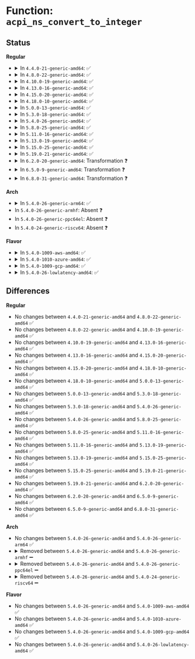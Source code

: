 # Function: <code>acpi_ns_convert_to_integer</code>

## Status
<b>Regular</b>
<ul>
<li>
<details>
<summary>In <code>4.4.0-21-generic-amd64</code>: ✅</summary>

```c
acpi_status acpi_ns_convert_to_integer(union acpi_operand_object * original_object, union acpi_operand_object * * return_object)
```

```json
{
  "name": "acpi_ns_convert_to_integer",
  "collision_type": "Unique Global",
  "inline_type": "No",
  "funcs": [
    {
      "addr": 18446744071583680385,
      "name": "acpi_ns_convert_to_integer",
      "external": true,
      "loc": "drivers/acpi/acpica/nsconvert.c:68",
      "file": "drivers/acpi/acpica/nsconvert.c",
      "inline": "seen, unknown",
      "caller_inline": [],
      "caller_func": [
        "drivers/acpi/acpica/nsrepair.c:acpi_ns_simple_repair"
      ]
    }
  ],
  "symbols": [
    {
      "addr": 18446744071583680385,
      "name": "acpi_ns_convert_to_integer",
      "section": ".text",
      "bind": "STB_GLOBAL",
      "size": 175
    }
  ]
}
```
</details>
</li>
<li>
<details>
<summary>In <code>4.8.0-22-generic-amd64</code>: ✅</summary>

```c
acpi_status acpi_ns_convert_to_integer(union acpi_operand_object * original_object, union acpi_operand_object * * return_object)
```

```json
{
  "name": "acpi_ns_convert_to_integer",
  "collision_type": "Unique Global",
  "inline_type": "No",
  "funcs": [
    {
      "addr": 18446744071584004078,
      "name": "acpi_ns_convert_to_integer",
      "external": true,
      "loc": "drivers/acpi/acpica/nsconvert.c:68",
      "file": "drivers/acpi/acpica/nsconvert.c",
      "inline": "seen, unknown",
      "caller_inline": [],
      "caller_func": [
        "drivers/acpi/acpica/nsrepair.c:acpi_ns_simple_repair"
      ]
    }
  ],
  "symbols": [
    {
      "addr": 18446744071584004078,
      "name": "acpi_ns_convert_to_integer",
      "section": ".text",
      "bind": "STB_GLOBAL",
      "size": 182
    }
  ]
}
```
</details>
</li>
<li>
<details>
<summary>In <code>4.10.0-19-generic-amd64</code>: ✅</summary>

```c
acpi_status acpi_ns_convert_to_integer(union acpi_operand_object * original_object, union acpi_operand_object * * return_object)
```

```json
{
  "name": "acpi_ns_convert_to_integer",
  "collision_type": "Unique Global",
  "inline_type": "No",
  "funcs": [
    {
      "addr": 18446744071584145526,
      "name": "acpi_ns_convert_to_integer",
      "external": true,
      "loc": "drivers/acpi/acpica/nsconvert.c:68",
      "file": "drivers/acpi/acpica/nsconvert.c",
      "inline": "seen, unknown",
      "caller_inline": [],
      "caller_func": [
        "drivers/acpi/acpica/nsrepair.c:acpi_ns_simple_repair"
      ]
    }
  ],
  "symbols": [
    {
      "addr": 18446744071584145526,
      "name": "acpi_ns_convert_to_integer",
      "section": ".text",
      "bind": "STB_GLOBAL",
      "size": 180
    }
  ]
}
```
</details>
</li>
<li>
<details>
<summary>In <code>4.13.0-16-generic-amd64</code>: ✅</summary>

```c
acpi_status acpi_ns_convert_to_integer(union acpi_operand_object * original_object, union acpi_operand_object * * return_object)
```

```json
{
  "name": "acpi_ns_convert_to_integer",
  "collision_type": "Unique Global",
  "inline_type": "No",
  "funcs": [
    {
      "addr": 18446744071584212775,
      "name": "acpi_ns_convert_to_integer",
      "external": true,
      "loc": "drivers/acpi/acpica/nsconvert.c:68",
      "file": "drivers/acpi/acpica/nsconvert.c",
      "inline": "seen, unknown",
      "caller_inline": [],
      "caller_func": [
        "drivers/acpi/acpica/nsrepair.c:acpi_ns_simple_repair"
      ]
    }
  ],
  "symbols": [
    {
      "addr": 18446744071584212775,
      "name": "acpi_ns_convert_to_integer",
      "section": ".text",
      "bind": "STB_GLOBAL",
      "size": 189
    }
  ]
}
```
</details>
</li>
<li>
<details>
<summary>In <code>4.15.0-20-generic-amd64</code>: ✅</summary>

```c
acpi_status acpi_ns_convert_to_integer(union acpi_operand_object * original_object, union acpi_operand_object * * return_object)
```

```json
{
  "name": "acpi_ns_convert_to_integer",
  "collision_type": "Unique Global",
  "inline_type": "No",
  "funcs": [
    {
      "addr": 18446744071584546813,
      "name": "acpi_ns_convert_to_integer",
      "external": true,
      "loc": "drivers/acpi/acpica/nsconvert.c:68",
      "file": "drivers/acpi/acpica/nsconvert.c",
      "inline": "seen, unknown",
      "caller_inline": [],
      "caller_func": [
        "drivers/acpi/acpica/nsrepair.c:acpi_ns_simple_repair"
      ]
    }
  ],
  "symbols": [
    {
      "addr": 18446744071584546813,
      "name": "acpi_ns_convert_to_integer",
      "section": ".text",
      "bind": "STB_GLOBAL",
      "size": 182
    }
  ]
}
```
</details>
</li>
<li>
<details>
<summary>In <code>4.18.0-10-generic-amd64</code>: ✅</summary>

```c
acpi_status acpi_ns_convert_to_integer(union acpi_operand_object * original_object, union acpi_operand_object * * return_object)
```

```json
{
  "name": "acpi_ns_convert_to_integer",
  "collision_type": "Unique Global",
  "inline_type": "No",
  "funcs": [
    {
      "addr": 18446744071584771292,
      "name": "acpi_ns_convert_to_integer",
      "external": true,
      "loc": "drivers/acpi/acpica/nsconvert.c:34",
      "file": "drivers/acpi/acpica/nsconvert.c",
      "inline": "seen, unknown",
      "caller_inline": [],
      "caller_func": [
        "drivers/acpi/acpica/nsrepair.c:acpi_ns_simple_repair"
      ]
    }
  ],
  "symbols": [
    {
      "addr": 18446744071584771292,
      "name": "acpi_ns_convert_to_integer",
      "section": ".text",
      "bind": "STB_GLOBAL",
      "size": 182
    }
  ]
}
```
</details>
</li>
<li>
<details>
<summary>In <code>5.0.0-13-generic-amd64</code>: ✅</summary>

```c
acpi_status acpi_ns_convert_to_integer(union acpi_operand_object * original_object, union acpi_operand_object * * return_object)
```

```json
{
  "name": "acpi_ns_convert_to_integer",
  "collision_type": "Unique Global",
  "inline_type": "No",
  "funcs": [
    {
      "addr": 18446744071584873004,
      "name": "acpi_ns_convert_to_integer",
      "external": true,
      "loc": "drivers/acpi/acpica/nsconvert.c:34",
      "file": "drivers/acpi/acpica/nsconvert.c",
      "inline": "seen, unknown",
      "caller_inline": [],
      "caller_func": [
        "drivers/acpi/acpica/nsrepair.c:acpi_ns_simple_repair"
      ]
    }
  ],
  "symbols": [
    {
      "addr": 18446744071584873004,
      "name": "acpi_ns_convert_to_integer",
      "section": ".text",
      "bind": "STB_GLOBAL",
      "size": 182
    }
  ]
}
```
</details>
</li>
<li>
<details>
<summary>In <code>5.3.0-18-generic-amd64</code>: ✅</summary>

```c
acpi_status acpi_ns_convert_to_integer(union acpi_operand_object * original_object, union acpi_operand_object * * return_object)
```

```json
{
  "name": "acpi_ns_convert_to_integer",
  "collision_type": "Unique Global",
  "inline_type": "No",
  "funcs": [
    {
      "addr": 18446744071585076910,
      "name": "acpi_ns_convert_to_integer",
      "external": true,
      "loc": "drivers/acpi/acpica/nsconvert.c:34",
      "file": "drivers/acpi/acpica/nsconvert.c",
      "inline": "seen, unknown",
      "caller_inline": [],
      "caller_func": [
        "drivers/acpi/acpica/nsrepair.c:acpi_ns_simple_repair"
      ]
    }
  ],
  "symbols": [
    {
      "addr": 18446744071585076910,
      "name": "acpi_ns_convert_to_integer",
      "section": ".text",
      "bind": "STB_GLOBAL",
      "size": 182
    }
  ]
}
```
</details>
</li>
<li>
<details>
<summary>In <code>5.4.0-26-generic-amd64</code>: ✅</summary>

```c
acpi_status acpi_ns_convert_to_integer(union acpi_operand_object * original_object, union acpi_operand_object * * return_object)
```

```json
{
  "name": "acpi_ns_convert_to_integer",
  "collision_type": "Unique Global",
  "inline_type": "No",
  "funcs": [
    {
      "addr": 18446744071585213250,
      "name": "acpi_ns_convert_to_integer",
      "external": true,
      "loc": "drivers/acpi/acpica/nsconvert.c:34",
      "file": "drivers/acpi/acpica/nsconvert.c",
      "inline": "seen, unknown",
      "caller_inline": [],
      "caller_func": [
        "drivers/acpi/acpica/nsrepair.c:acpi_ns_simple_repair"
      ]
    }
  ],
  "symbols": [
    {
      "addr": 18446744071585213250,
      "name": "acpi_ns_convert_to_integer",
      "section": ".text",
      "bind": "STB_GLOBAL",
      "size": 182
    }
  ]
}
```
</details>
</li>
<li>
<details>
<summary>In <code>5.8.0-25-generic-amd64</code>: ✅</summary>

```c
acpi_status acpi_ns_convert_to_integer(union acpi_operand_object * original_object, union acpi_operand_object * * return_object)
```

```json
{
  "name": "acpi_ns_convert_to_integer",
  "collision_type": "Unique Global",
  "inline_type": "No",
  "funcs": [
    {
      "addr": 18446744071585919081,
      "name": "acpi_ns_convert_to_integer",
      "external": true,
      "loc": "drivers/acpi/acpica/nsconvert.c:34",
      "file": "drivers/acpi/acpica/nsconvert.c",
      "inline": "seen, unknown",
      "caller_inline": [],
      "caller_func": [
        "drivers/acpi/acpica/nsrepair.c:acpi_ns_simple_repair"
      ]
    }
  ],
  "symbols": [
    {
      "addr": 18446744071585919081,
      "name": "acpi_ns_convert_to_integer",
      "section": ".text",
      "bind": "STB_GLOBAL",
      "size": 182
    }
  ]
}
```
</details>
</li>
<li>
<details>
<summary>In <code>5.11.0-16-generic-amd64</code>: ✅</summary>

```c
acpi_status acpi_ns_convert_to_integer(union acpi_operand_object * original_object, union acpi_operand_object * * return_object)
```

```json
{
  "name": "acpi_ns_convert_to_integer",
  "collision_type": "Unique Global",
  "inline_type": "No",
  "funcs": [
    {
      "addr": 18446744071586040802,
      "name": "acpi_ns_convert_to_integer",
      "external": true,
      "loc": "drivers/acpi/acpica/nsconvert.c:34",
      "file": "drivers/acpi/acpica/nsconvert.c",
      "inline": "seen, unknown",
      "caller_inline": [],
      "caller_func": [
        "drivers/acpi/acpica/nsrepair.c:acpi_ns_simple_repair"
      ]
    }
  ],
  "symbols": [
    {
      "addr": 18446744071586040802,
      "name": "acpi_ns_convert_to_integer",
      "section": ".text",
      "bind": "STB_GLOBAL",
      "size": 182
    }
  ]
}
```
</details>
</li>
<li>
<details>
<summary>In <code>5.13.0-19-generic-amd64</code>: ✅</summary>

```c
acpi_status acpi_ns_convert_to_integer(union acpi_operand_object * original_object, union acpi_operand_object * * return_object)
```

```json
{
  "name": "acpi_ns_convert_to_integer",
  "collision_type": "Unique Global",
  "inline_type": "No",
  "funcs": [
    {
      "addr": 18446744071585917626,
      "name": "acpi_ns_convert_to_integer",
      "external": true,
      "loc": "drivers/acpi/acpica/nsconvert.c:34",
      "file": "drivers/acpi/acpica/nsconvert.c",
      "inline": "seen, unknown",
      "caller_inline": [],
      "caller_func": [
        "drivers/acpi/acpica/nsrepair.c:acpi_ns_simple_repair"
      ]
    }
  ],
  "symbols": [
    {
      "addr": 18446744071585917626,
      "name": "acpi_ns_convert_to_integer",
      "section": ".text",
      "bind": "STB_GLOBAL",
      "size": 185
    }
  ]
}
```
</details>
</li>
<li>
<details>
<summary>In <code>5.15.0-25-generic-amd64</code>: ✅</summary>

```c
acpi_status acpi_ns_convert_to_integer(union acpi_operand_object * original_object, union acpi_operand_object * * return_object)
```

```json
{
  "name": "acpi_ns_convert_to_integer",
  "collision_type": "Unique Global",
  "inline_type": "No",
  "funcs": [
    {
      "addr": 18446744071586405705,
      "name": "acpi_ns_convert_to_integer",
      "external": true,
      "loc": "drivers/acpi/acpica/nsconvert.c:34",
      "file": "drivers/acpi/acpica/nsconvert.c",
      "inline": "seen, unknown",
      "caller_inline": [],
      "caller_func": [
        "drivers/acpi/acpica/nsrepair.c:acpi_ns_simple_repair"
      ]
    }
  ],
  "symbols": [
    {
      "addr": 18446744071586405705,
      "name": "acpi_ns_convert_to_integer",
      "section": ".text",
      "bind": "STB_GLOBAL",
      "size": 223
    }
  ]
}
```
</details>
</li>
<li>
<details>
<summary>In <code>5.19.0-21-generic-amd64</code>: ✅</summary>

```c
acpi_status acpi_ns_convert_to_integer(union acpi_operand_object * original_object, union acpi_operand_object * * return_object)
```

```json
{
  "name": "acpi_ns_convert_to_integer",
  "collision_type": "Unique Global",
  "inline_type": "No",
  "funcs": [
    {
      "addr": 18446744071587655314,
      "name": "acpi_ns_convert_to_integer",
      "external": true,
      "loc": "drivers/acpi/acpica/nsconvert.c:34",
      "file": "drivers/acpi/acpica/nsconvert.c",
      "inline": "seen, unknown",
      "caller_inline": [],
      "caller_func": [
        "drivers/acpi/acpica/nsrepair.c:acpi_ns_simple_repair"
      ]
    }
  ],
  "symbols": [
    {
      "addr": 18446744071587655314,
      "name": "acpi_ns_convert_to_integer",
      "section": ".text",
      "bind": "STB_GLOBAL",
      "size": 237
    }
  ]
}
```
</details>
</li>
<li>
<details>
<summary>In <code>6.2.0-20-generic-amd64</code>: Transformation ❓</summary>

```c
acpi_status acpi_ns_convert_to_integer(union acpi_operand_object * original_object, union acpi_operand_object * * return_object)
```

```json
{
  "name": "acpi_ns_convert_to_integer",
  "collision_type": "Unique Global",
  "inline_type": "No",
  "funcs": [
    {
      "addr": 0,
      "name": "acpi_ns_convert_to_integer",
      "external": true,
      "loc": "drivers/acpi/acpica/nsconvert.c:34",
      "file": "drivers/acpi/acpica/nsconvert.c",
      "inline": "seen, unknown",
      "caller_inline": [],
      "caller_func": [
        "drivers/acpi/acpica/nsrepair.c:acpi_ns_simple_repair"
      ]
    }
  ],
  "symbols": [
    {
      "addr": 18446744071596221188,
      "name": "acpi_ns_convert_to_integer.cold",
      "section": ".text",
      "bind": "STB_LOCAL",
      "size": 28
    },
    {
      "addr": 18446744071588959744,
      "name": "acpi_ns_convert_to_integer",
      "section": ".text",
      "bind": "STB_GLOBAL",
      "size": 247
    }
  ]
}
```
</details>
</li>
<li>
<details>
<summary>In <code>6.5.0-9-generic-amd64</code>: Transformation ❓</summary>

```c
acpi_status acpi_ns_convert_to_integer(union acpi_operand_object * original_object, union acpi_operand_object * * return_object)
```

```json
{
  "name": "acpi_ns_convert_to_integer",
  "collision_type": "Unique Global",
  "inline_type": "No",
  "funcs": [
    {
      "addr": 0,
      "name": "acpi_ns_convert_to_integer",
      "external": true,
      "loc": "drivers/acpi/acpica/nsconvert.c:34",
      "file": "drivers/acpi/acpica/nsconvert.c",
      "inline": "seen, unknown",
      "caller_inline": [],
      "caller_func": [
        "drivers/acpi/acpica/nsrepair.c:acpi_ns_simple_repair"
      ]
    }
  ],
  "symbols": [
    {
      "addr": 18446744071596747771,
      "name": "acpi_ns_convert_to_integer.cold",
      "section": ".text",
      "bind": "STB_LOCAL",
      "size": 28
    },
    {
      "addr": 18446744071589249776,
      "name": "acpi_ns_convert_to_integer",
      "section": ".text",
      "bind": "STB_GLOBAL",
      "size": 241
    }
  ]
}
```
</details>
</li>
<li>
<details>
<summary>In <code>6.8.0-31-generic-amd64</code>: Transformation ❓</summary>

```c
acpi_status acpi_ns_convert_to_integer(union acpi_operand_object * original_object, union acpi_operand_object * * return_object)
```

```json
{
  "name": "acpi_ns_convert_to_integer",
  "collision_type": "Unique Global",
  "inline_type": "No",
  "funcs": [
    {
      "addr": 0,
      "name": "acpi_ns_convert_to_integer",
      "external": true,
      "loc": "drivers/acpi/acpica/nsconvert.c:34",
      "file": "drivers/acpi/acpica/nsconvert.c",
      "inline": "seen, unknown",
      "caller_inline": [],
      "caller_func": [
        "drivers/acpi/acpica/nsrepair.c:acpi_ns_simple_repair"
      ]
    }
  ],
  "symbols": [
    {
      "addr": 18446744071597656399,
      "name": "acpi_ns_convert_to_integer.cold",
      "section": ".text",
      "bind": "STB_LOCAL",
      "size": 28
    },
    {
      "addr": 18446744071589556400,
      "name": "acpi_ns_convert_to_integer",
      "section": ".text",
      "bind": "STB_GLOBAL",
      "size": 241
    }
  ]
}
```
</details>
</li>
</ul>
<b>Arch</b>
<ul>
<li>
<details>
<summary>In <code>5.4.0-26-generic-arm64</code>: ✅</summary>

```c
acpi_status acpi_ns_convert_to_integer(union acpi_operand_object * original_object, union acpi_operand_object * * return_object)
```

```json
{
  "name": "acpi_ns_convert_to_integer",
  "collision_type": "Unique Global",
  "inline_type": "No",
  "funcs": [
    {
      "addr": 18446603336497547428,
      "name": "acpi_ns_convert_to_integer",
      "external": true,
      "loc": "drivers/acpi/acpica/nsconvert.c:34",
      "file": "drivers/acpi/acpica/nsconvert.c",
      "inline": "seen, unknown",
      "caller_inline": [],
      "caller_func": [
        "drivers/acpi/acpica/nsrepair.c:acpi_ns_simple_repair"
      ]
    }
  ],
  "symbols": [
    {
      "addr": 18446603336497547428,
      "name": "acpi_ns_convert_to_integer",
      "section": ".text",
      "bind": "STB_GLOBAL",
      "size": 220
    }
  ]
}
```
</details>
</li>
<li>
In <code>5.4.0-26-generic-armhf</code>: Absent ❓
</li>
<li>
In <code>5.4.0-26-generic-ppc64el</code>: Absent ❓
</li>
<li>
In <code>5.4.0-24-generic-riscv64</code>: Absent ❓
</li>
</ul>
<b>Flavor</b>
<ul>
<li>
<details>
<summary>In <code>5.4.0-1009-aws-amd64</code>: ✅</summary>

```c
acpi_status acpi_ns_convert_to_integer(union acpi_operand_object * original_object, union acpi_operand_object * * return_object)
```

```json
{
  "name": "acpi_ns_convert_to_integer",
  "collision_type": "Unique Global",
  "inline_type": "No",
  "funcs": [
    {
      "addr": 18446744071585082238,
      "name": "acpi_ns_convert_to_integer",
      "external": true,
      "loc": "drivers/acpi/acpica/nsconvert.c:34",
      "file": "drivers/acpi/acpica/nsconvert.c",
      "inline": "seen, unknown",
      "caller_inline": [],
      "caller_func": [
        "drivers/acpi/acpica/nsrepair.c:acpi_ns_simple_repair"
      ]
    }
  ],
  "symbols": [
    {
      "addr": 18446744071585082238,
      "name": "acpi_ns_convert_to_integer",
      "section": ".text",
      "bind": "STB_GLOBAL",
      "size": 182
    }
  ]
}
```
</details>
</li>
<li>
<details>
<summary>In <code>5.4.0-1010-azure-amd64</code>: ✅</summary>

```c
acpi_status acpi_ns_convert_to_integer(union acpi_operand_object * original_object, union acpi_operand_object * * return_object)
```

```json
{
  "name": "acpi_ns_convert_to_integer",
  "collision_type": "Unique Global",
  "inline_type": "No",
  "funcs": [
    {
      "addr": 18446744071584997644,
      "name": "acpi_ns_convert_to_integer",
      "external": true,
      "loc": "drivers/acpi/acpica/nsconvert.c:34",
      "file": "drivers/acpi/acpica/nsconvert.c",
      "inline": "seen, unknown",
      "caller_inline": [],
      "caller_func": [
        "drivers/acpi/acpica/nsrepair.c:acpi_ns_simple_repair"
      ]
    }
  ],
  "symbols": [
    {
      "addr": 18446744071584997644,
      "name": "acpi_ns_convert_to_integer",
      "section": ".text",
      "bind": "STB_GLOBAL",
      "size": 182
    }
  ]
}
```
</details>
</li>
<li>
<details>
<summary>In <code>5.4.0-1009-gcp-amd64</code>: ✅</summary>

```c
acpi_status acpi_ns_convert_to_integer(union acpi_operand_object * original_object, union acpi_operand_object * * return_object)
```

```json
{
  "name": "acpi_ns_convert_to_integer",
  "collision_type": "Unique Global",
  "inline_type": "No",
  "funcs": [
    {
      "addr": 18446744071585164834,
      "name": "acpi_ns_convert_to_integer",
      "external": true,
      "loc": "drivers/acpi/acpica/nsconvert.c:34",
      "file": "drivers/acpi/acpica/nsconvert.c",
      "inline": "seen, unknown",
      "caller_inline": [],
      "caller_func": [
        "drivers/acpi/acpica/nsrepair.c:acpi_ns_simple_repair"
      ]
    }
  ],
  "symbols": [
    {
      "addr": 18446744071585164834,
      "name": "acpi_ns_convert_to_integer",
      "section": ".text",
      "bind": "STB_GLOBAL",
      "size": 182
    }
  ]
}
```
</details>
</li>
<li>
<details>
<summary>In <code>5.4.0-26-lowlatency-amd64</code>: ✅</summary>

```c
acpi_status acpi_ns_convert_to_integer(union acpi_operand_object * original_object, union acpi_operand_object * * return_object)
```

```json
{
  "name": "acpi_ns_convert_to_integer",
  "collision_type": "Unique Global",
  "inline_type": "No",
  "funcs": [
    {
      "addr": 18446744071585270994,
      "name": "acpi_ns_convert_to_integer",
      "external": true,
      "loc": "drivers/acpi/acpica/nsconvert.c:34",
      "file": "drivers/acpi/acpica/nsconvert.c",
      "inline": "seen, unknown",
      "caller_inline": [],
      "caller_func": [
        "drivers/acpi/acpica/nsrepair.c:acpi_ns_simple_repair"
      ]
    }
  ],
  "symbols": [
    {
      "addr": 18446744071585270994,
      "name": "acpi_ns_convert_to_integer",
      "section": ".text",
      "bind": "STB_GLOBAL",
      "size": 182
    }
  ]
}
```
</details>
</li>
</ul>

## Differences
<b>Regular</b>
<ul>
<li>
No changes between <code>4.4.0-21-generic-amd64</code> and <code>4.8.0-22-generic-amd64</code> ✅
</li>
<li>
No changes between <code>4.8.0-22-generic-amd64</code> and <code>4.10.0-19-generic-amd64</code> ✅
</li>
<li>
No changes between <code>4.10.0-19-generic-amd64</code> and <code>4.13.0-16-generic-amd64</code> ✅
</li>
<li>
No changes between <code>4.13.0-16-generic-amd64</code> and <code>4.15.0-20-generic-amd64</code> ✅
</li>
<li>
No changes between <code>4.15.0-20-generic-amd64</code> and <code>4.18.0-10-generic-amd64</code> ✅
</li>
<li>
No changes between <code>4.18.0-10-generic-amd64</code> and <code>5.0.0-13-generic-amd64</code> ✅
</li>
<li>
No changes between <code>5.0.0-13-generic-amd64</code> and <code>5.3.0-18-generic-amd64</code> ✅
</li>
<li>
No changes between <code>5.3.0-18-generic-amd64</code> and <code>5.4.0-26-generic-amd64</code> ✅
</li>
<li>
No changes between <code>5.4.0-26-generic-amd64</code> and <code>5.8.0-25-generic-amd64</code> ✅
</li>
<li>
No changes between <code>5.8.0-25-generic-amd64</code> and <code>5.11.0-16-generic-amd64</code> ✅
</li>
<li>
No changes between <code>5.11.0-16-generic-amd64</code> and <code>5.13.0-19-generic-amd64</code> ✅
</li>
<li>
No changes between <code>5.13.0-19-generic-amd64</code> and <code>5.15.0-25-generic-amd64</code> ✅
</li>
<li>
No changes between <code>5.15.0-25-generic-amd64</code> and <code>5.19.0-21-generic-amd64</code> ✅
</li>
<li>
No changes between <code>5.19.0-21-generic-amd64</code> and <code>6.2.0-20-generic-amd64</code> ✅
</li>
<li>
No changes between <code>6.2.0-20-generic-amd64</code> and <code>6.5.0-9-generic-amd64</code> ✅
</li>
<li>
No changes between <code>6.5.0-9-generic-amd64</code> and <code>6.8.0-31-generic-amd64</code> ✅
</li>
</ul>
<b>Arch</b>
<ul>
<li>
No changes between <code>5.4.0-26-generic-amd64</code> and <code>5.4.0-26-generic-arm64</code> ✅
</li>
<li>
<details>
<summary>Removed between <code>5.4.0-26-generic-amd64</code> and <code>5.4.0-26-generic-armhf</code> ➖</summary>

```c
acpi_status acpi_ns_convert_to_integer(union acpi_operand_object * original_object, union acpi_operand_object * * return_object)
```
</details>
</li>
<li>
<details>
<summary>Removed between <code>5.4.0-26-generic-amd64</code> and <code>5.4.0-26-generic-ppc64el</code> ➖</summary>

```c
acpi_status acpi_ns_convert_to_integer(union acpi_operand_object * original_object, union acpi_operand_object * * return_object)
```
</details>
</li>
<li>
<details>
<summary>Removed between <code>5.4.0-26-generic-amd64</code> and <code>5.4.0-24-generic-riscv64</code> ➖</summary>

```c
acpi_status acpi_ns_convert_to_integer(union acpi_operand_object * original_object, union acpi_operand_object * * return_object)
```
</details>
</li>
</ul>
<b>Flavor</b>
<ul>
<li>
No changes between <code>5.4.0-26-generic-amd64</code> and <code>5.4.0-1009-aws-amd64</code> ✅
</li>
<li>
No changes between <code>5.4.0-26-generic-amd64</code> and <code>5.4.0-1010-azure-amd64</code> ✅
</li>
<li>
No changes between <code>5.4.0-26-generic-amd64</code> and <code>5.4.0-1009-gcp-amd64</code> ✅
</li>
<li>
No changes between <code>5.4.0-26-generic-amd64</code> and <code>5.4.0-26-lowlatency-amd64</code> ✅
</li>
</ul>
